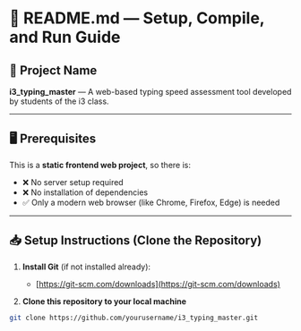 # 📄 README.md — Setup, Compile, and Run Guide

## 📘 Project Name
**i3_typing_master** — A web-based typing speed assessment tool developed by students of the i3 class.

---

## 🖥️ Prerequisites

This is a **static frontend web project**, so there is:
- ❌ No server setup required
- ❌ No installation of dependencies
- ✅ Only a modern web browser (like Chrome, Firefox, Edge) is needed

---

## 📥 Setup Instructions (Clone the Repository)

1. **Install Git** (if not installed already):  
   - [https://git-scm.com/downloads](https://git-scm.com/downloads)

2. **Clone this repository to your local machine**
```bash
git clone https://github.com/yourusername/i3_typing_master.git
